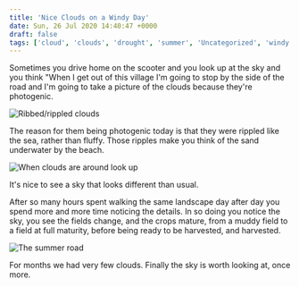 ```yaml
---
title: 'Nice Clouds on a Windy Day'
date: Sun, 26 Jul 2020 14:40:47 +0000
draft: false
tags: ['cloud', 'clouds', 'drought', 'summer', 'Uncategorized', 'windy']
---
```


Sometimes you drive home on the scooter and you look up at the sky and you think "When I get out of this village I'm going to stop by the side of the road and I'm going to take a picture of the clouds because they're photogenic.

![Ribbed/rippled clouds](https://www.main-vision.com/richard/blog/wp-content/uploads/2020/07/img_2755-1024x768.jpg)

The reason for them being photogenic today is that they were rippled like the sea, rather than fluffy. Those ripples make you think of the sand underwater by the beach.

![When clouds are around look up](https://www.main-vision.com/richard/blog/wp-content/uploads/2020/07/img_2751-1024x768.jpg)

It's nice to see a sky that looks different than usual.

After so many hours spent walking the same landscape day after day you spend more and more time noticing the details. In so doing you notice the sky, you see the fields change, and the crops mature, from a muddy field to a field at full maturity, before being ready to be harvested, and harvested.

![The summer road](https://www.main-vision.com/richard/blog/wp-content/uploads/2020/07/img_2754-1024x768.jpg)

For months we had very few clouds. Finally the sky is worth looking at, once more.